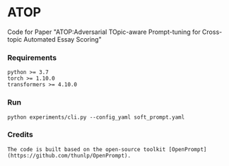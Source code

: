 # ATOP
Code for Paper "ATOP:Adversarial TOpic-aware Prompt-tuning for Cross-topic Automated Essay Scoring"

### Requirements
```
python >= 3.7
torch >= 1.10.0
transformers >= 4.10.0
```

### Run
```
python experiments/cli.py --config_yaml soft_prompt.yaml 
```
### Credits
```
The code is built based on the open-source toolkit [OpenPrompt](https://github.com/thunlp/OpenPrompt). 
```
